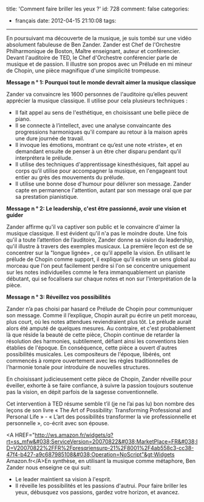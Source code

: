 title: 'Comment faire briller les yeux ?'
id: 728
comment: false
categories:
  - français
date: 2012-04-15 21:10:08
tags:
---

En poursuivant ma découverte de la musique, je suis tombé sur une vidéo absolument fabuleuse de Ben Zander. Zander est Chef de l'Orchestre Philharmonique de Boston, Maître enseignant, auteur et conférencier. Devant l'auditoire de TED, le Chef d'Orchestre conférencier parle de musique et de passion. Il illustre son propos avec un Prélude en mi mineur de Chopin, une pièce magnifique d'une simplicité trompeuse.

**Message n ° 1: Pourquoi tout le monde devrait aimer la musique classique**

Zander va convaincre les 1600 personnes de l'auditoire qu’elles peuvent apprécier la musique classique. Il utilise pour cela plusieurs techniques :

*   Il fait appel au sens de l'esthétique, en choisissant une belle pièce de piano.
*   Il se connecte à l’intellect, avec une analyse convaincante des progressions harmoniques qu'il compare au retour à la maison après une dure journée de travail.
*   Il invoque les émotions, montrant ce qu’est une note «triste», et en demandant ensuite de penser à un être cher disparu pendant qu'il interprétera le prélude.
*   Il utilise des techniques d'apprentissage kinesthésiques, fait appel au corps qu’il utilise pour accompagner la musique, en l'engageant tout entier au grès des mouvements du prélude.
*   Il utilise une bonne dose d'humour pour délivrer son message.
Zander capte en permanence l'attention, autant par son message oral que par sa prestation pianistique.

**Message n ° 2: Le leadership, c'est être passionné, avoir une vision et guider**

Zander affirme qu'il va captiver son public et le convaincre d'aimer la musique classique. Il est évident qu'il n'a pas le moindre doute. Une fois qu'il a toute l’attention de l’auditoire, Zander donne sa vision du leadership, qu'il illustre à travers des exemples musicaux.
La première leçon est de se concentrer sur la "longue lignée» , ce qu’il appelle la vision. En utilisant le prélude de Chopin comme support, il explique qu'il existe un sens global au morceau que l'on peut facilement perdre si l'on se concentre uniquement sur les notes individuelles comme le fera immanquablement un pianiste débutant, qui se focalisera sur chaque notes et non sur l'interprétation de la pièce.

**Message n ° 3: Réveillez vos possibilités**

Zander n’a pas choisi par hasard ce Prélude de Chopin pour communiquer son message. Comme il l’explique, Chopin aurait pu écrire un petit morceau, plus court, où les notes attendues reviendraient plus tôt. Le prélude aurait alors été amputé de quelques mesures. Au contraire, et c'est probablement là que réside la beauté de cette pièce, Chopin continue de retarder la résolution des harmonies, subtilement, défiant ainsi les conventions bien établies de l'époque. En conséquence, cette pièce a ouvert d'autres possibilités musicales. Les compositeurs de l'époque, libérés, ont commencés à rompre ouvertement avec les règles traditionnelles de l'harmonie tonale pour introduire de nouvelles structures.

En choisissant judicieusement cette pièce de Chopin, Zander réveille pour éveiller, exhorte à se faire confiance, à suivre la passion toujours soutenue pas la vision, en dépit parfois de la sagesse conventionnelle.

Cet intervention à TED résume semble t’il (je ne l’ai pas lu) bon nombre des leçons de son livre « The Art of Possibility: Transforming Professional and Personal Life » - « L’art des possibilités transformer la vie professionnelle et personnelle », co-écrit avec son épouse.

&lt;A HREF="http://ws.amazon.fr/widgets/q?rt=ss_mfw&#038;ServiceVersion=20070822&#038;MarketPlace=FR&#038;ID=V20070822%2FFR%2Fpresqriensurp-21%2F8001%2F4ab558c3-cc38-47f4-b427-a9c687985108&#038;Operation=NoScript"&gt;Widgets Amazon.fr&lt;/A&gt;En synthèse, en utilisant la musique comme métaphore, Ben Zander nous enseigne ce qui suit:

*   Le leader maintient sa vision à l'esprit.
*   Il réveille les possibilités et les passions d'autrui.
Pour faire briller les yeux, débusquez vos passions, gardez votre horizon, et avancez.